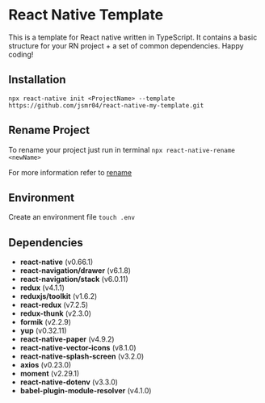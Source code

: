 # React Native Template
This is a template for React native written in TypeScript. It contains a basic structure for your RN project + a set of common dependencies. Happy coding!

## Installation
`npx react-native init <ProjectName> --template https://github.com/jsmr04/react-native-my-template.git`

## Rename Project
To rename your project just run in terminal `npx react-native-rename <newName>`

For more information refer to <a href=https://www.npmjs.com/package/react-native-rename>rename</a>

## Environment
Create an environment file `touch .env`

## Dependencies
* **react-native** (v0.66.1)
* **react-navigation/drawer** (v6.1.8)
* **react-navigation/stack** (v6.0.11)
* **redux** (v4.1.1)
* **reduxjs/toolkit** (v1.6.2)
* **react-redux** (v7.2.5)
* **redux-thunk** (v2.3.0)
* **formik** (v2.2.9)
* **yup** (v0.32.11)
* **react-native-paper** (v4.9.2)
* **react-native-vector-icons** (v8.1.0)
* **react-native-splash-screen** (v3.2.0)
* **axios** (v0.23.0)
* **moment** (v2.29.1)
* **react-native-dotenv** (v3.3.0)
* **babel-plugin-module-resolver** (v4.1.0)
